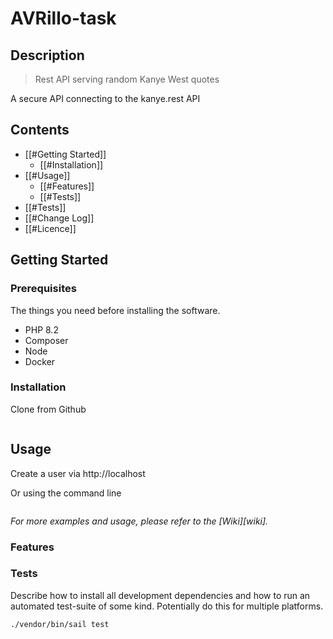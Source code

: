 # AVRillo-task

## Description
> Rest API serving random Kanye West quotes

A secure API connecting to the kanye.rest API
## Contents

- [[#Getting Started]]
	- [[#Installation]]
- [[#Usage]]
	- [[#Features]]
	- [[#Tests]]
- [[#Tests]]
- [[#Change Log]]
- [[#Licence]]
## Getting Started

### Prerequisites

The things you need before installing the software.

- PHP 8.2
- Composer
- Node
- Docker
### Installation

Clone from Github

```sh

```


## Usage

Create a user via http://localhost

Or using the command line

```bash

```

_For more examples and usage, please refer to the [Wiki][wiki]._
### Features

### Tests

Describe how to install all development dependencies and how to run an automated test-suite of some kind. Potentially do this for multiple platforms.

```sh
./vendor/bin/sail test
```


